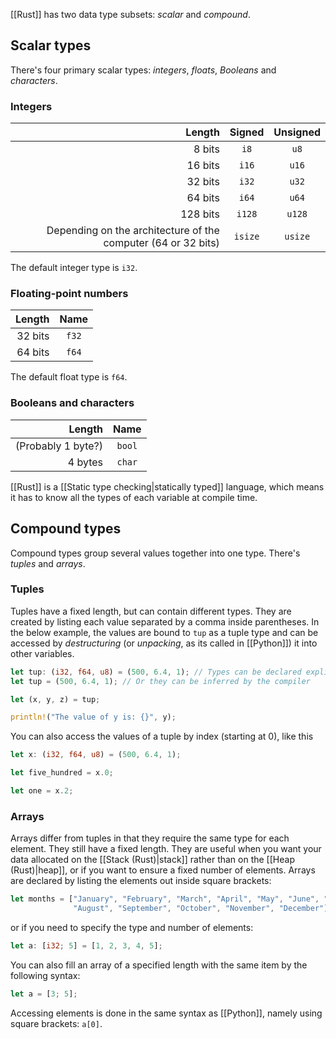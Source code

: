 [[Rust]] has two data type subsets: *scalar* and *compound*.

## Scalar types

There's four primary scalar types: *integers*, *floats*, *Booleans* and *characters*.

### Integers

| **Length** | **Signed** | **Unsigned** |
| --: | :--: | :--: |
| 8 bits | `i8` | `u8` |
| 16 bits | `i16` | `u16` |
| 32 bits | `i32` | `u32` |
| 64 bits | `i64` | `u64` |
| 128 bits | `i128` | `u128` |
| Depending on the architecture of the computer (64 or 32 bits) | `isize` | `usize` |

The default integer type is `i32`.

### Floating-point numbers

| **Length** | **Name** |
| --: | :--: |
| 32 bits | `f32` |
| 64 bits | `f64` |

The default float type is `f64`.

### Booleans and characters

| **Length** | **Name** |
| --: | :--: |
| (Probably 1 byte?) | `bool` |
| 4 bytes | `char` |

[[Rust]] is a [[Static type checking|statically typed]] language, which means it has to know all the types of each variable at compile time. 

## Compound types

Compound types group several values together into one type. There's *tuples* and *arrays*.

### Tuples

Tuples have a fixed length, but can contain different types. They are created by listing each value separated by a comma inside parentheses. In the below example, the values are bound to `tup` as a tuple type and can be accessed by *destructuring* (or *unpacking*, as its called in [[Python]]) it into other variables. 

```rust
let tup: (i32, f64, u8) = (500, 6.4, 1); // Types can be declared explicitly
let tup = (500, 6.4, 1); // Or they can be inferred by the compiler

let (x, y, z) = tup;

println!("The value of y is: {}", y);
```

You can also access the values of a tuple by index (starting at 0), like this

```rust
let x: (i32, f64, u8) = (500, 6.4, 1);

let five_hundred = x.0;

let one = x.2;
```

### Arrays

Arrays differ from tuples in that they require the same type for each element. They still have a fixed length. They are useful when you want your data allocated on the [[Stack (Rust)|stack]] rather than on the [[Heap (Rust)|heap]], or if you want to ensure a fixed number of elements. Arrays are declared by listing the elements out inside square brackets:

```rust
let months = ["January", "February", "March", "April", "May", "June", "July",
			  "August", "September", "October", "November", "December"];
```

or if you need to specify the type and number of elements:

```rust
let a: [i32; 5] = [1, 2, 3, 4, 5];
```

You can also fill an array of a specified length with the same item by the following syntax:

```rust
let a = [3; 5];
```

Accessing elements is done in the same syntax as [[Python]], namely using square brackets: `a[0]`.